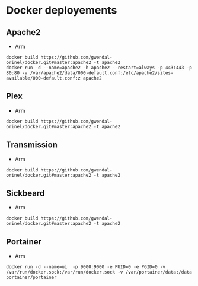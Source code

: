 # Docker deployements

## Apache2
- Arm
```
docker build https://github.com/gwendal-orinel/docker.git#master:apache2 -t apache2
docker run -d --name=apache2 -h apache2 --restart=always -p 443:443 -p 80:80 -v /var/apache2/data/000-default.conf:/etc/apache2/sites-available/000-default.conf:z apache2
```

## Plex
- Arm
```
docker build https://github.com/gwendal-orinel/docker.git#master:apache2 -t apache2
```

## Transmission
- Arm
```
docker build https://github.com/gwendal-orinel/docker.git#master:apache2 -t apache2
```

## Sickbeard
- Arm
```
docker build https://github.com/gwendal-orinel/docker.git#master:apache2 -t apache2
```

## Portainer
- Arm
```
docker run -d --name=ui  -p 9000:9000 -e PUID=0 -e PGID=0 -v /var/run/docker.sock:/var/run/docker.sock -v /var/portainer/data:/data portainer/portainer
```
